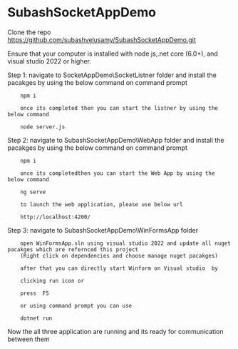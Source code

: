 # SubashSocketAppDemo
Clone the repo https://github.com/subashvelusamy/SubashSocketAppDemo.git

Ensure that your computer is installed with node js,.net core (6.0+), and visual studio 2022 or higher. 

Step 1: navigate to SocketAppDemo\SocketListner folder and install the pacakges by using the below command on command prompt
		
		npm i
		
		once its completed then you can start the listner by using the below command 
		
		node server.js
		
Step 2: navigate to  SubashSocketAppDemo\WebApp folder and install the pacakges by using the below command on command prompt
        
		npm i
		
		once its completedthen you can start the Web App by using the below command 
		
		ng serve
		
		to launch the web application, please use below url
		
		http://localhost:4200/
		
Step 3: navigate to  SubashSocketAppDemo\WinFormsApp folder

        open WinFormsApp.sln using visual studio 2022 and update all nuget pacakges which are refernced this project
		(Right click on dependencies and choose manage nuget pacakges)
		
		after that you can directly start Winform on Visual studio  by 
		
		clicking run icon or 
		
		press  F5 
		
		or using command prompt you can use 
		
		dotnet run
		
Now the all three application are running and its ready for communication between them 
